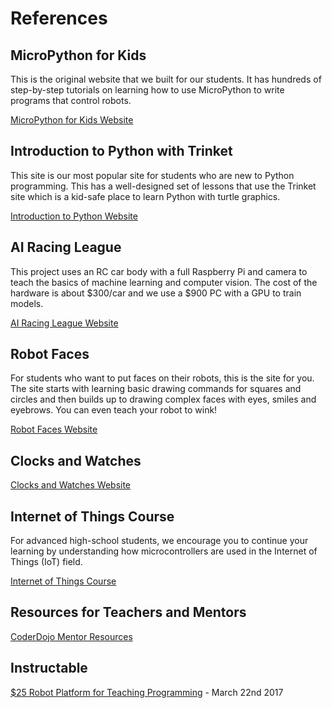 # References

## MicroPython for Kids

This is the original website that we built for our students.  It has hundreds of step-by-step tutorials on learning how to use MicroPython to write programs that control robots.

[MicroPython for Kids Website](https://dmccreary.github.io/micropython/micropython/)

## Introduction to Python with Trinket

This site is our most popular site for students who are new to Python programming.  This has a well-designed set of lessons that use the Trinket site which is a kid-safe place to learn Python with turtle graphics.

[Introduction to Python Website](https://www.coderdojotc.org/python/trinket/00-introduction/)


## AI Racing League

This project uses an RC car body with a full Raspberry Pi and camera to
teach the basics of machine learning and computer vision.  The cost of the hardware is about $300/car and we use a $900 PC with a GPU to train models.

[AI Racing League Website](https://www.coderdojotc.org/ai-racing-league/)

## Robot Faces

For students who want to put faces on their robots, this is the site for you.  The site starts with learning basic drawing commands for squares and circles and then builds up to drawing complex faces with eyes, smiles and eyebrows.  You can even teach your robot to wink!

[Robot Faces Website](https://dmccreary.github.io/robot-faces/)

## Clocks and Watches

[Clocks and Watches Website](https://dmccreary.github.io/micropython-clocks-and-watches/)

## Internet of Things Course

For advanced high-school students, we encourage you to continue your learning by understanding how microcontrollers are used in the Internet of Things (IoT) field.

[Internet of Things Course](https://dmccreary.github.io/iot-course/)

## Resources for Teachers and Mentors

[CoderDojo Mentor Resources](https://www.coderdojotc.org/CoderDojoTC/)

## Instructable

[$25 Robot Platform for Teaching Programming](https://www.instructables.com/Collision-Avoidance-Robot-for-Teaching-Programming/) - March 22nd 2017
